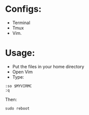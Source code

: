 # Configs:
- Terminal
- Tmux
- Vim.
# Usage:
- Put the files in your home directory
- Open Vim 
- Type: 
```
:so $MYVIRMC
:q
```
Then:
```
sudo reboot
```
